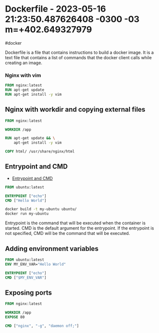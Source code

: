 # Dockerfile - 2023-05-16 21:23:50.487626408 -0300 -03 m=+402.649327979

#docker

Dockerfile is a file that contains instructions to build a docker image. It is a text file that contains a list of commands that the docker client calls while creating an image.

### Nginx with vim

```dockerfile
FROM nginx:latest
RUN apt-get update
RUN apt-get install -y vim
```

## Nginx with workdir and copying external files

```dockerfile
FROM nginx:latest

WORKDIR /app

RUN apt-get update && \
    apt-get install -y vim

COPY html/ /usr/share/nginx/html
```

## Entrypoint and CMD

- [Entrypoint and CMD](https://docs.docker.com/engine/reference/builder/#entrypoint)

```dockerfile
FROM ubuntu:latest

ENTRYPOINT ["echo"]
CMD ["Hello World"]
```

```bash
docker build -t my-ubuntu ubuntu/
docker run my-ubuntu
```

Entrypoint is the command that will be executed when the container is started.
CMD is the default argument for the entrypoint.
If the entrypoint is not specified, CMD will be the command that will be executed.

## Adding environment variables

```dockerfile
FROM ubuntu:latest
ENV MY_ENV_VAR="Hello World"

ENTRYPOINT ["echo"]
CMD ["$MY_ENV_VAR"]
```

## Exposing ports

```dockerfile
FROM nginx:latest

WORKDIR /app
EXPOSE 80

CMD ["nginx", "-g", "daemon off;"]
```




